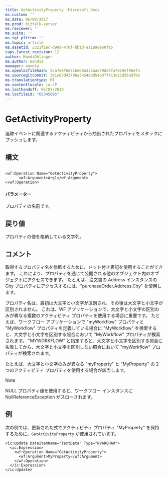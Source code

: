 ```yaml
---
title: GetActivityProperty |Microsoft Docs
ms.custom: ''
ms.date: 06/08/2017
ms.prod: biztalk-server
ms.reviewer: ''
ms.suite: ''
ms.tgt_pltfrm: ''
ms.topic: article
ms.assetid: 2321f1ec-d98d-478f-bb1d-a11a98e60fa5
caps.latest.revision: 12
author: MandiOhlinger
ms.author: mandia
manager: anneta
ms.openlocfilehash: 9ca7eef66216eb8a3a2aae79d34fa7619ef96ef3
ms.sourcegitcommit: 381e83d43796a345488d54b3f7413e11d56ad7be
ms.translationtype: MT
ms.contentlocale: ja-JP
ms.lasthandoff: 05/07/2019
ms.locfileid: "65345095"
---
```

# <a name="getactivityproperty"></a>GetActivityProperty
追跡イベントに関連するアクティビティから抽出されたプロパティをスタックにプッシュします。  
  
## <a name="syntax"></a>構文  
  
```  
  
<wf:Operation Name="GetActivityProperty">  
      <wf:Argument>Arg1</wf:Argument>  
</wf:Operation>  
```  
  
#### <a name="parameters"></a>パラメーター  
 プロパティの名前です。  
  
## <a name="return-value"></a>戻り値  
 プロパティの値を格納している文字列。  
  
## <a name="remarks"></a>コメント  
 取得するプロパティ名を修飾するために、ドット付き表記を使用することができます。 これにより、プロパティを通じて公開される他のオブジェクト内のオブジェクトにアクセスできます。 たとえば、注文書の Address インスタンスの City プロパティにアクセスするには、"purchaseOrder.Address.City" を使用します。  
  
 プロパティ名は、最初は大文字と小文字が区別され、その後は大文字と小文字が区別されません。 これは、WF アプリケーションで、大文字と小文字の区別のみが異なる複数のアクティビティ プロパティを使用する場合に重要です。 たとえば、ワークフロー アプリケーションで "myWorkflow" プロパティと "MyWorkflow" プロパティを定義している場合に "MyWorkflow" を検索すると、大文字と小文字を区別する照合において "MyWorkflow" プロパティが検索されます。 "MYWORKFLOW" と指定すると、大文字と小文字を区別する照合に失敗してから、大文字と小文字を区別しない照合において "myWorkflow" プロパティが検索されます。  
  
 たとえば、大文字と小文字のみが異なる "myProperty" と "MyProperty" の 2 つのアクティビティ プロパティを使用する場合が該当します。  
  
> [!NOTE]
>  NULL プロパティ値を使用すると、ワークフロー インスタンスに NullReferenceException がスローされます。  
  
## <a name="example"></a>例  
 次の例では、更新された式でアクティビティ プロパティ "MyProperty" を保持するために、`GetActivityProperty` が使用されています。  
  
```  
<ic:Update DataItemName="TextData" Type="NVARCHAR">  
  <ic:Expression>  
    <wf:Operation Name="GetActivityProperty">  
      <wf:Argument>MyProperty</wf:Argument>  
    </wf:Operation>  
  </ic:Expression>  
</ic:Update>  
```